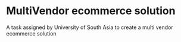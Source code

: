 # MultiVendor ecommerce solution
 A task assigned by University of South Asia to create a multi vendor ecommerce solution
